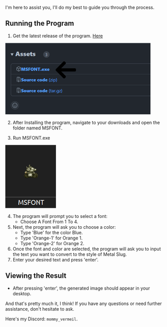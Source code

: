I'm here to assist you, I'll do my best to guide you through the process.

## Running the Program
1. Get the latest release of the program. [Here](https://github.com/VermeilChan/MetalSlugFont/releases)

![Program Download](Assets/GUIDE/PROGRAM-DOWNLOAD.png)

2. After Installing the program, navigate to your downloads and open the folder named MSFONT.

3. Run MSFONT.exe

![Program](Assets/GUIDE/PROGRAM.png)

4. The program will prompt you to select a font:
   - Choose A Font From 1 To 4.
5. Next, the program will ask you to choose a color:
   - Type 'Blue' for the color Blue.
   - Type 'Orange-1' for Orange 1.
   - Type 'Orange-2' for Orange 2.
6. Once the font and color are selected, the program will ask you to input the text you want to convert to the style of Metal Slug.
7. Enter your desired text and press 'enter'.

## Viewing the Result
- After pressing 'enter', the generated image should appear in your desktop.

And that's pretty much it, I think! If you have any questions or need further assistance, don't hesitate to ask.

Here's my Discord: `mommy_vermeil`.
